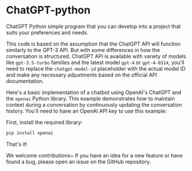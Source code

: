 # ChatGPT-python
ChatGPT Python simple program that you can develop into a project that suits your preferences and needs.

This code is based on the assumption that the ChatGPT API will function similarly to the GPT-3 API. 
But with some differences in how the conversation is structured. 
ChatGPT API is available with variety of models like `gpt-3.5-turbo` families and the latest model `gpt-4` or `gpt-4-0314`, you'll need to replace the `chatgpt-model-id` placeholder with the actual model ID and make any necessary adjustments based on the official API documentation.

Here's a basic implementation of a chatbot using OpenAI's ChatGPT and the `openai` Python library. This example demonstrates how to maintain context during a conversation by continuously updating the conversation history. You'll need to have an OpenAI API key to use this example:

First, install the required library:

```bash
pip install openai
```

That's it!

We welcome contributions~ If you have an idea for a new feature or have found a bug, please open an issue on the GitHub repository.
